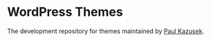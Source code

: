 # WordPress Themes

The development repository for themes maintained by [Paul Kazusek](https://github.com/paulkazusek).
